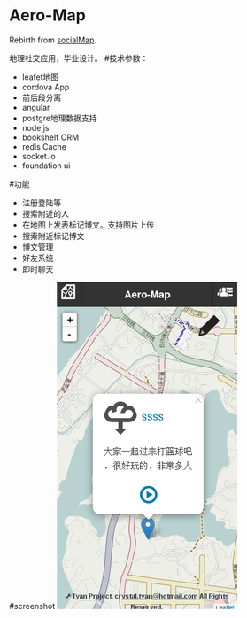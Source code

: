 # Aero-Map
Rebirth from [socialMap](https://github.com/vtch99/SocialMap).

地理社交应用，毕业设计。
#技术参数：
-   leafet地图
-   cordova App
-   前后段分离
-   angular
-   postgre地理数据支持
-   node.js
-   bookshelf ORM
-   redis Cache
-   socket.io
-   foundation ui

#功能
-   注册登陆等
-   搜索附近的人
-   在地图上发表标记博文。支持图片上传
-   搜索附近标记博文
-   博文管理
-   好友系统
-   即时聊天

#screenshot
![s](https://raw.githubusercontent.com/AbyChan/Aero-Map/master/screenshot/map.png)
